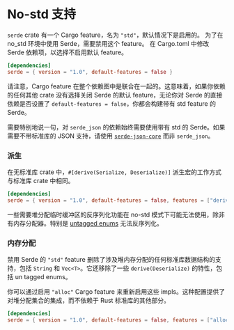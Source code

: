 # No-std 支持

`serde` crate 有一个 Cargo feature，名为 `"std"`，默认情况下是启用的。
为了在 no\_std 环境中使用 Serde，需要禁用这个 feature。
在 Cargo.toml 中修改 Serde 依赖项，以选择不启用默认 feature。

```toml
[dependencies]
serde = { version = "1.0", default-features = false }
```

请注意，Cargo feature 在整个依赖图中是联合在一起的。这意味着，如果你依赖的任何其他 crate 没有选择关闭 Serde 的默认 feature，无论你对 Serde 的直接依赖是否设置了 `default-features = false`，你都会构建带有 std feature 的 Serde。

需要特别地说一句，对 `serde_json` 的依赖始终需要使用带有 std 的 Serde。如果需要不带标准库的 JSON 支持，请使用 [`serde-json-core`] 而非 `serde_json`。

[`serde-json-core`]: https://crates.io/crates/serde-json-core

### 派生

在无标准库 crate 中，`#[derive(Serialize, Deserialize)]` 派生宏的工作方式与标准库 crate 中相同。

```toml
[dependencies]
serde = { version = "1.0", default-features = false, features = ["derive"] }
```

一些需要堆分配临时缓冲区的反序列化功能在 no-std 模式下可能无法使用，除非有内存分配器。特别是 [untagged enums] 无法反序列化。

[derive macros]: derive.md
[untagged enums]: enum-representations.md

### 内存分配

禁用 Serde 的 `"std"` feature 删除了涉及堆内存分配的任何标准库数据结构的支持，包括 `String` 和 `Vec<T>`。它还移除了一些 `derive(Deserialize)` 的特性，包括 un tagged enums。

你可以通过启用 `"alloc"` Cargo feature 来重新启用这些 impls。这种配置提供了对堆分配集合的集成，而不依赖于 Rust 标准库的其他部分。

```toml
[dependencies]
serde = { version = "1.0", default-features = false, features = ["alloc"] }
```
